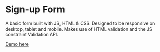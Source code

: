 # Sign-up Form

A basic form built with JS, HTML & CSS. Designed to be responsive on desktop, tablet and mobile. Makes use of HTML validation and the JS constraint Validation API.

[Demo here](https://casssb.github.io/sign-up-form/)